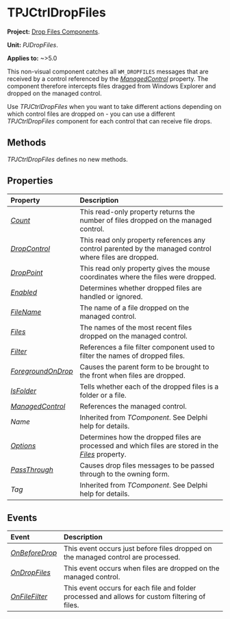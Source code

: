 # TPJCtrlDropFiles

**Project:** [Drop Files Components](../API.md).

**Unit:** _PJDropFiles_.

**Applies to:** ~>5.0

This non-visual component catches all `WM_DROPFILES` messages that are received by a control referenced by the _[ManagedControl](./TPJCtrlDropFiles-ManagedControl.md)_ property. The component therefore intercepts files dragged from Windows Explorer and dropped on the managed control.

Use _TPJCtrlDropFiles_ when you want to take different actions depending on which control files are dropped on - you can use a different _TPJCtrlDropFiles_ component for each control that can receive file drops.

## Methods

_TPJCtrlDropFiles_ defines no new methods.

## Properties

| Property | Description |
|:---------|:------------|
| _[Count](./TPJCtrlDropFiles-Count.md)_ | This read-only property returns the number of files dropped on the managed control. |
| _[DropControl](./TPJCtrlDropFiles-DropControl.md)_ | This read only property references any control parented by the managed control where files are dropped. |
| _[DropPoint](./TPJCtrlDropFiles-DropPoint.md)_ | This read only property gives the mouse coordinates where the files were dropped. |
| _[Enabled](./TPJCtrlDropFiles-Enabled.md)_ | Determines whether dropped files are handled or ignored. |
| _[FileName](./TPJCtrlDropFiles-FileName.md)_ | The name of a file dropped on the managed control. |
| _[Files](./TPJCtrlDropFiles-Files.md)_ | The names of the most recent files dropped on the managed control. |
| _[Filter](./TPJCtrlDropFiles-Filter.md)_ | References a file filter component used to filter the names of dropped files. |
| _[ForegroundOnDrop](./TPJCtrlDropFiles-ForegroundOnDrop.md)_ | Causes the parent form to be brought to the front when files are dropped. |
| _[IsFolder](./TPJCtrlDropFiles-IsFolder.md)_ | Tells whether each of the dropped files is a folder or a file. |
| _[ManagedControl](./TPJCtrlDropFiles-ManagedControl.md)_ | References the managed control. |
| _Name_ | Inherited from _TComponent_. See Delphi help for details. |
| _[Options](./TPJCtrlDropFiles-Options.md)_ | Determines how the dropped files are processed and which files are stored in the _[Files](./TPJCtrlDropFiles-Files.md)_ property. |
| _[PassThrough](./TPJCtrlDropFiles-PassThrough.md)_ | Causes drop files messages to be passed through to the owning form. |
| _Tag_ | Inherited from _TComponent_. See Delphi help for details. |

## Events

| Event | Description |
|:------|:------------|
| _[OnBeforeDrop](./TPJCtrlDropFiles-OnBeforeDrop.md)_ | This event occurs just before files dropped on the managed control are processed. |
| _[OnDropFiles](./TPJCtrlDropFiles-OnDropFiles.md)_ | This event occurs when files are dropped on the managed control. |
| _[OnFileFilter](./TPJCtrlDropFiles-OnFileFilter.md)_ | This event occurs for each file and folder processed and allows for custom filtering of files. |
